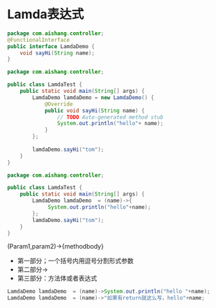 # Lamda表达式

```java
package com.aishang.controller;
@FunctionalInterface
public interface LamdaDemo {
	void sayHi(String name);
}

```

```java
package com.aishang.controller;

public class LamdaTest {
	public static void main(String[] args) {
		LamdaDemo lamdaDemo = new LamdaDemo() {
			@Override
			public void sayHi(String name) {
				// TODO Auto-generated method stub
				System.out.println("hello"+ name);
			}
		};
		
		lamdaDemo.sayHi("tom");
	}
}

```

```java
package com.aishang.controller;

public class LamdaTest {
	public static void main(String[] args) {
		LamdaDemo lamdaDemo  = (name)->{
			 System.out.println("hello"+name);
		};
		lamdaDemo.sayHi("tom");
	}
}

```

(Param1,param2)->{methodbody}

- 第一部分；一个括号内用逗号分割形式参数
- 第二部分->
- 第三部分：方法体或者表达式

```java
LamdaDemo lamdaDemo  = (name)->System.out.println("hello "+name);
LamdaDemo lamdaDemo  = (name)->"如果有return就这么写，hello"+name;
```


